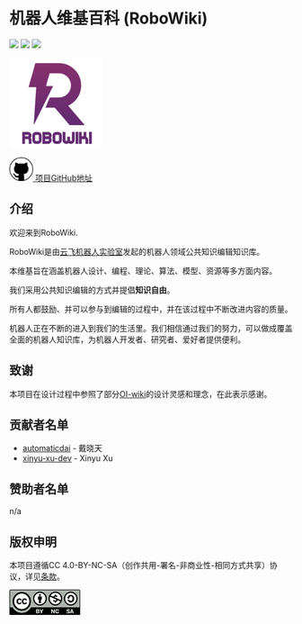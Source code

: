 # 机器人维基百科 (RoboWiki)

![](https://img.shields.io/github/stars/yfrobotics/robowiki) ![](https://img.shields.io/github/contributors/yfrobotics/robowiki) ![](https://img.shields.io/github/issues/yfrobotics/robowiki) 

![](logo.png)

<a href="https://github.com/yfrobotics/robowiki">
  <img src="github.png" alt="HTML tutorial" style="width:42px;height:42px;"> 项目GitHub地址
</a>

## 介绍

欢迎来到RoboWiki.

RoboWiki是由[云飞机器人实验室](http://www.yfworld.com)发起的机器人领域公共知识编辑知识库。

本维基旨在涵盖机器人设计、编程、理论、算法、模型、资源等多方面内容。

我们采用公共知识编辑的方式并提倡**知识自由**。

所有人都鼓励、并可以参与到编辑的过程中，并在该过程中不断改进内容的质量。

机器人正在不断的进入到我们的生活里。我们相信通过我们的努力，可以做成覆盖全面的机器人知识库，为机器人开发者、研究者、爱好者提供便利。


## 致谢

本项目在设计过程中参照了部分[OI-wiki](https://github.com/OI-wiki/OI-wiki)的设计灵感和理念，在此表示感谢。


## 贡献者名单

- [automaticdai](https://github.com/automaticdai) - 戴晓天
- [xinyu-xu-dev](https://github.com/xinyu-xu-dev) - Xinyu Xu


## 赞助者名单

n/a


## 版权申明

本项目遵循CC 4.0-BY-NC-SA（创作共用-署名-非商业性-相同方式共享）协议，详见[条款](https://creativecommons.org/licenses/by-nc-sa/4.0/legalcode.zh-Hans)。

![Cc-by-nc-sa_icon.svg](Cc-by-nc-sa_icon.svg.png)
